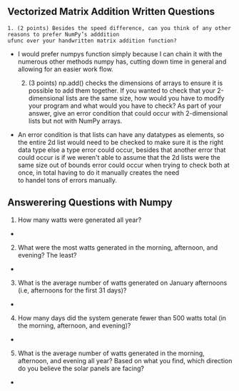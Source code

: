 ## Vectorized Matrix Addition Written Questions

    1. (2 points) Besides the speed difference, can you think of any other reasons to prefer NumPy’s adddition
    ufunc over your handwritten matrix addition function?  
  
  - I would prefer numpys function simply because I can chain it with the numerous other methods numpy has, cutting down time in general and allowing for an easier work flow.
    
    2. (3 points) np.add() checks the dimensions of arrays to ensure it is possible to add them together. If
    you wanted to check that your 2-dimensional lists are the same size, how would you have to modify
    your program and what would you have to check? As part of your answer, give an error condition that
    could occur with 2-dimensional lists but not with NumPy arrays.
 
  - An error condition is that lists can have any datatypes as elements, so the entire 2d list would need to be checked to make sure it is the right data type else a type error could occur, besides that another
    error that could occur is if we weren't able to assume that the 2d lists were the same size out of bounds error could occur when trying to check both at once, in total having to do it manually creates the need  
    to handel tons of errors manually.

## Answerering Questions with Numpy
  1. How many watts were generated all year?
-

  2. What were the most watts generated in the morning, afternoon, and evening? The least?
-

  3. What is the average number of watts generated on January afternoons (i.e, afternoons for the first 31
  days)?
-

  4. How many days did the system generate fewer than 500 watts total (in the morning, afternoon, and
  evening)?
-

  5. What is the average number of watts generated in the morning, afternoon, and evening all year? Based
  on what you find, which direction do you believe the solar panels are facing?
-
